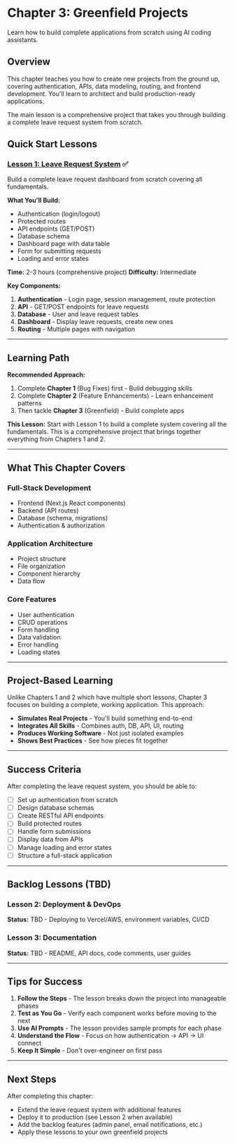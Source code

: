 # Chapter 3: Greenfield Projects

Learn how to build complete applications from scratch using AI coding assistants.

## Overview

This chapter teaches you how to create new projects from the ground up, covering authentication, APIs, data modeling, routing, and frontend development. You'll learn to architect and build production-ready applications.

The main lesson is a comprehensive project that takes you through building a complete leave request system from scratch.

## Quick Start Lessons

### [Lesson 1: Leave Request System](./lessons/01-leave-request-system.md) ✅
Build a complete leave request dashboard from scratch covering all fundamentals.

**What You'll Build:**
- Authentication (login/logout)
- Protected routes
- API endpoints (GET/POST)
- Database schema
- Dashboard page with data table
- Form for submitting requests
- Loading and error states

**Time:** 2-3 hours (comprehensive project)
**Difficulty:** Intermediate

**Key Components:**
1. **Authentication** - Login page, session management, route protection
2. **API** - GET/POST endpoints for leave requests
3. **Database** - User and leave request tables
4. **Dashboard** - Display leave requests, create new ones
5. **Routing** - Multiple pages with navigation

---

## Learning Path

**Recommended Approach:**
1. Complete **Chapter 1** (Bug Fixes) first - Build debugging skills
2. Complete **Chapter 2** (Feature Enhancements) - Learn enhancement patterns
3. Then tackle **Chapter 3** (Greenfield) - Build complete apps

**This Lesson:**
Start with Lesson 1 to build a complete system covering all the fundamentals. This is a comprehensive project that brings together everything from Chapters 1 and 2.

---

## What This Chapter Covers

### Full-Stack Development
- Frontend (Next.js React components)
- Backend (API routes)
- Database (schema, migrations)
- Authentication & authorization

### Application Architecture
- Project structure
- File organization
- Component hierarchy
- Data flow

### Core Features
- User authentication
- CRUD operations
- Form handling
- Data validation
- Error handling
- Loading states

---

## Project-Based Learning

Unlike Chapters 1 and 2 which have multiple short lessons, Chapter 3 focuses on building a complete, working application. This approach:

- **Simulates Real Projects** - You'll build something end-to-end
- **Integrates All Skills** - Combines auth, DB, API, UI, routing
- **Produces Working Software** - Not just isolated examples
- **Shows Best Practices** - See how pieces fit together

---

## Success Criteria

After completing the leave request system, you should be able to:
- [ ] Set up authentication from scratch
- [ ] Design database schemas
- [ ] Create RESTful API endpoints
- [ ] Build protected routes
- [ ] Handle form submissions
- [ ] Display data from APIs
- [ ] Manage loading and error states
- [ ] Structure a full-stack application

---

## Backlog Lessons (TBD)

### Lesson 2: Deployment & DevOps
**Status:** TBD - Deploying to Vercel/AWS, environment variables, CI/CD

### Lesson 3: Documentation
**Status:** TBD - README, API docs, code comments, user guides

---

## Tips for Success

1. **Follow the Steps** - The lesson breaks down the project into manageable phases
2. **Test as You Go** - Verify each component works before moving to the next
3. **Use AI Prompts** - The lesson provides sample prompts for each phase
4. **Understand the Flow** - Focus on how authentication → API → UI connect
5. **Keep It Simple** - Don't over-engineer on first pass

---

## Next Steps

After completing this chapter:
- Extend the leave request system with additional features
- Deploy it to production (see Lesson 2 when available)
- Add the backlog features (admin panel, email notifications, etc.)
- Apply these lessons to your own greenfield projects
